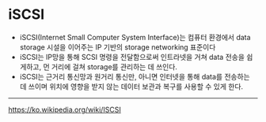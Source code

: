 # iSCSI

* iSCSI(Internet Small Computer System Interface)는 컴퓨터 환경에서 data storage 시설을 이어주는 IP 기반의 storage networking 표준이다
* iSCSI는 IP망을 통해 SCSI 명령을 전달함으로써 인트라넷을 거쳐 data 전송을 쉽게하고, 먼 거리에 걸쳐 storage를 관리하는 데 쓰인다.
* iSCSI는 근거리 통신망과 원거리 통신만, 아니면 인터넷을 통해 data를 전송하는 데 쓰이며 위치에 영향을 받지 않는 데이터 보관과 복구를 사용할 수 있게 한다.

----------

https://ko.wikipedia.org/wiki/ISCSI